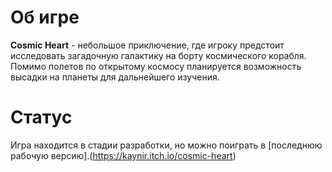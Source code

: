 # Об игре
**Cosmic Heart** - небольшое приключение, где игроку предстоит исследовать загадочную галактику на борту космического корабля. Помимо полетов по открытому космосу планируется возможность высадки на планеты для дальнейшего изучения.
# Статус
Игра находится в стадии разработки, но можно поиграть в [последнюю рабочую версию].(https://kaynir.itch.io/cosmic-heart)